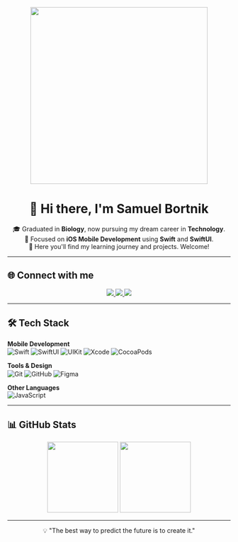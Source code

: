 <!-- Banner ou GIF opcional -->
<p align="center">
  <img src="https://media.giphy.com/media/26tn33aiTi1jkl6H6/giphy.gif" width="400"/>
</p>

<h1 align="center">👋 Hi there, I'm Samuel Bortnik</h1>

<p align="center">
🎓 Graduated in <b>Biology</b>, now pursuing my dream career in <b>Technology</b>.<br/>
📱 Focused on <b>iOS Mobile Development</b> using <b>Swift</b> and <b>SwiftUI</b>.<br/>
🚀 Here you'll find my learning journey and projects. Welcome!
</p>

---

## 🌐 Connect with me

<p align="center">
  <a href="https://www.linkedin.com/in/samuelbortnik/">
    <img src="https://img.shields.io/badge/LinkedIn-0077B5?style=for-the-badge&logo=linkedin&logoColor=white" />
  </a>
  <a href="https://www.youtube.com/@bortnikdev">
    <img src="https://img.shields.io/badge/YouTube-FF0000?style=for-the-badge&logo=youtube&logoColor=white" />
  </a>
  <a href="#">
    <img src="https://img.shields.io/badge/Discord-%235865F2.svg?style=for-the-badge&logo=discord&logoColor=white" />
  </a>
</p>

---

## 🛠 Tech Stack

**Mobile Development**
<br/>
<img align="center" alt="Swift" src="https://img.shields.io/badge/swift-F05138?style=for-the-badge&logo=swift&logoColor=white" />
<img align="center" alt="SwiftUI" src="https://img.shields.io/badge/SwiftUI-0D96F6?style=for-the-badge&logo=swift&logoColor=white" />
<img align="center" alt="UIKit" src="https://img.shields.io/badge/UIKit-2396F3?style=for-the-badge&logo=apple&logoColor=white" />
<img align="center" alt="Xcode" src="https://img.shields.io/badge/Xcode-147EFB?style=for-the-badge&logo=xcode&logoColor=white" />
<img align="center" alt="CocoaPods" src="https://img.shields.io/badge/CocoaPods-EE3322?style=for-the-badge&logo=cocoapods&logoColor=white" />

**Tools & Design**
<br/>
<img align="center" alt="Git" src="https://img.shields.io/badge/git-%23F05033.svg?style=for-the-badge&logo=git&logoColor=white" />
<img align="center" alt="GitHub" src="https://img.shields.io/badge/github-%23121011.svg?style=for-the-badge&logo=github&logoColor=white" />
<img align="center" alt="Figma" src="https://img.shields.io/badge/figma-%23F24E1E.svg?style=for-the-badge&logo=figma&logoColor=white" />

**Other Languages**
<br/>
<img align="center" alt="JavaScript" src="https://img.shields.io/badge/javascript-%23323330.svg?style=for-the-badge&logo=javascript&logoColor=%23F7DF1E" />

---

## 📊 GitHub Stats

<p align="center">
  <img height="160em" src="https://github-readme-stats.vercel.app/api?username=bortnikdev&show_icons=true&theme=tokyonight" />
  <img height="160em" src="https://github-readme-stats.vercel.app/api/top-langs/?username=bortnikdev&layout=compact&theme=tokyonight" />
</p>

---

<p align="center">
  💡 "The best way to predict the future is to create it."
</p>
